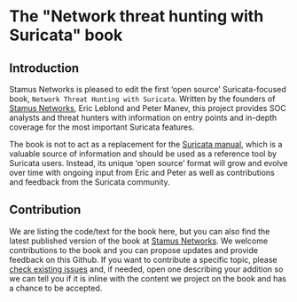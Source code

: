 # The "Network threat hunting with Suricata" book

## Introduction

Stamus Networks is pleased to edit the first ‘open source’ Suricata-focused book, ``Network Threat Hunting with Suricata``.
Written by the founders of [Stamus Networks](https://www.stamus-networks.com/), Eric Leblond and Peter Manev, this project provides SOC analysts and threat
hunters with information on entry points and in-depth coverage for the most important Suricata features.

The book is not to act as a replacement for the [Suricata manual](https://suricata.readthedocs.io/en/latest/), which is
a valuable source of information and should be used as a reference tool by Suricata users. Instead, its unique ‘open source’
format will grow and evolve over time with ongoing input from Eric and Peter as well as contributions and feedback from
the Suricata community.

## Contribution

We are listing the code/text for the book here, but you can also find the latest published
version of the book at [Stamus Networks](https://www.stamus-networks.com/). We welcome contributions to the book and you can
propose updates and provide feedback on this Github. If you want to contribute a specific
topic, please [check existing issues](https://github.com/StamusNetworks/suricata-hunting/issues) and, if needed, open one describing your addition so we can tell you if it is
inline with the content we project on the book and has a chance to be accepted.
